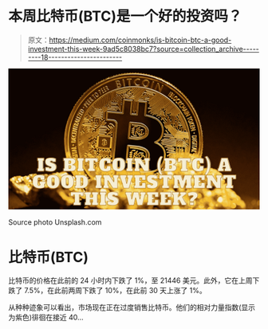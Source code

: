 # 本周比特币(BTC)是一个好的投资吗？

> 原文：<https://medium.com/coinmonks/is-bitcoin-btc-a-good-investment-this-week-9ad5c8038bc7?source=collection_archive---------18----------------------->

![](img/6e6ec32c7e6bd24b79ecd6d10a1d945f.png)

Source photo Unsplash.com

# 比特币(BTC)

比特币的价格在此前的 24 小时内下跌了 1%，至 21446 美元。此外，它在上周下跌了 7.5%，在此前两周下跌了 10%，在此前 30 天上涨了 1%。

从种种迹象可以看出，市场现在正在过度销售比特币。他们的相对力量指数(显示为紫色)徘徊在接近 40…
